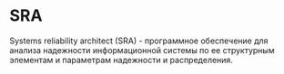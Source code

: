 # SRA
Systems reliability architect (SRA) - программное обеспечение для анализа надежности информационной системы по ее структурным элементам и параметрам надежности и распределения.
